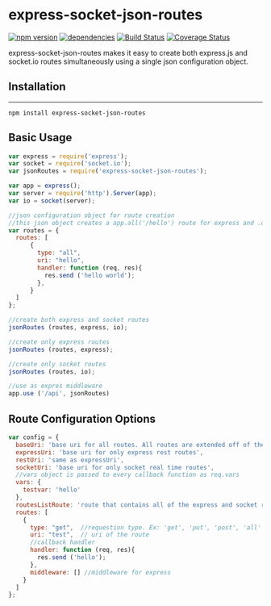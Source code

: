 # express-socket-json-routes
[![npm version](https://badge.fury.io/js/express-socket-json-routes.svg)](http://badge.fury.io/js/express-socket-json-routes)
[![dependencies](https://david-dm.org/benjamincaldwell/express-socket-json-routes.svg)](https://david-dm.org/benjamincaldwell/express-socket-json-routes.svg)
[![Build Status](https://travis-ci.org/benjamincaldwell/express-socket-json-routes.svg?branch=master)](https://travis-ci.org/benjamincaldwell/express-socket-json-routes)
[![Coverage Status](https://coveralls.io/repos/benjamincaldwell/express-socket-json-routes/badge.svg?branch=master&service=github)](https://coveralls.io/github/benjamincaldwell/express-socket-json-routes?branch=master)

express-socket-json-routes makes it easy to create both express.js and socket.io routes simultaneously using a single json configuration object.

## Installation

--------------------------------------------------------------------------------

```
npm install express-socket-json-routes
```

## Basic Usage

```javascript
var express = require('express');
var socket = require('socket.io');
var jsonRoutes = require('express-socket-json-routes');

var app = express();
var server = require('http').Server(app);
var io = socket(server);

//json configuration object for route creation
//this json object creates a app.all('/hello') route for express and .on('hello') route for socket.io
var routes = {
  routes: [
      {
        type: "all",
        uri: "hello",
        handler: function (req, res){
          res.send ('hello world');
        },
      }
  ]
};

//create both express and socket routes
jsonRoutes (routes, express, io);

//create only express routes
jsonRoutes (routes, express);

//create only socket routes
jsonRoutes (routes, io);

//use as expres middleware
app.use ('/api', jsonRoutes)
```

## Route Configuration Options

```javascript
var config = {
  baseUri: 'base uri for all routes. All routes are extended off of the base',
  expressUri: 'base uri for only express rest routes',
  restUri: 'same as expressUri',
  socketUri: 'base uri for only socket real time routes',
  //vars object is passed to every callback function as req.vars
  vars: {
    testvar: 'hello'
  },
  routesListRoute: 'route that contains all of the express and socket routes created. The default is /routes'
  routes: [
    {
      type: "get",  //requestion type. Ex: 'get', 'put', 'post', 'all'
      uri: "test",  // uri of the route
      //callback handler
      handler: function (req, res){
        res.send ('hello');
      },
      middleware: [] //middleware for express
    }
  ]
};
```
